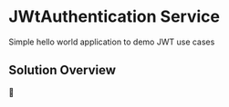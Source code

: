# JWtAuthentication Service
Simple hello world application to demo JWT use cases

## Solution Overview


